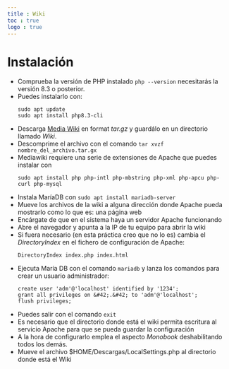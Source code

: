 ```yaml
---
title : Wiki
toc : true
logo : true
---
```



# Instalación

+ Comprueba la versión de PHP instalado `php --version` necesitarás la versión 8.3 o posterior.
+ Puedes instalarlo con:
  ```
  sudo apt update
  sudo apt install php8.3-cli
  ```
+ Descarga <a href="https://www.mediawiki.org/wiki/Download">Media Wiki</a> en format *tar.gz* y guardálo en un
  directorio llamado _Wiki_.
+ Descomprime el archivo con el comando `tar xvzf nombre_del_archivo.tar.gx`
+ Mediawiki requiere una serie de extensiones de Apache que puedes instalar con
  ```
  sudo apt install php php-intl php-mbstring php-xml php-apcu php-curl php-mysql
  ```
+ Instala MaríaDB con `sudo apt install mariadb-server`
+ Mueve los archivos de la wiki a alguna dirección donde Apache pueda mostrarlo como lo que es: una página web
+ Encárgate de que en el sistema haya un servidor Apache funcionando
+ Abre el navegador y apunta a la IP de tu equipo para abrir la wiki
+ Si fuera necesario (en esta práctica creo que no lo es) cambia el _DirectoryIndex_ en el fichero de configuración de Apache:
  ```
  DirectoryIndex index.php index.html
  ```
+ Ejecuta María DB con el comando `mariadb` y lanza los comandos para crear un usuario administrador:
  ```
  create user 'adm'@'localhost' identified by '1234';
  grant all privileges on &#42;.&#42; to 'adm'@'localhost';
  flush privileges;
  ```
+ Puedes salir con el comando `exit`
+ Es necesario que el directorio donde está el wiki permita escritura al servicio Apache
  para que se pueda guardar la configuración
+ A la hora de configurarlo emplea el aspecto *Monobook* deshabilitando todos los demás.
+ Mueve el archivo $HOME/Descargas/LocalSettings.php al directorio donde está el Wiki



